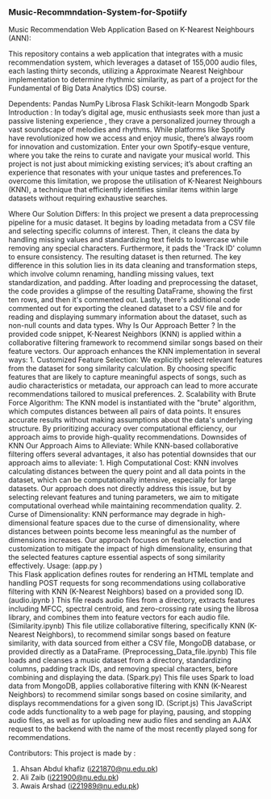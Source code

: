 ### Music-Recommndation-System-for-Spotiify
Music Recommendation Web Application Based on      K-Nearest Neighbours (ANN):

This repository contains a web application that integrates with a music recommendation system, which leverages a dataset of 155,000 audio files, each lasting thirty seconds, utilizing a Approximate Nearest Neighbour implementation to determine rhythmic similarity, as part of a project for the Fundamental of Big Data Analytics (DS) course.

Dependents:
Pandas 
NumPy
Librosa
Flask
Schikit-learn
Mongodb
Spark
Introduction :
In today’s digital age, music enthusiasts seek more than just a passive listening experience , they crave a personalized journey through a vast soundscape of melodies and rhythms. While platforms like Spotify have revolutionized how we access and enjoy music, there’s always room for innovation and customization.
Enter your own Spotify-esque venture, where you take the reins to curate and navigate your musical world. This project is not just about mimicking existing services; it’s about crafting an experience that resonates with your unique tastes and preferences.To overcome this limitation, we propose the utilisation of K-Nearest Neighbours (KNN), a technique that efficiently identifies similar items within large datasets without requiring exhaustive searches.

Where Our Solution Differs:
In this project we present a data preprocessing pipeline for a music dataset. It begins by loading metadata from a CSV file and selecting specific columns of interest. Then, it cleans the data by handling missing values and standardizing text fields to lowercase while removing any special characters. Furthermore, it pads the 'Track ID' column to ensure consistency. The resulting dataset is then returned. The key difference in this solution lies in its data cleaning and transformation steps, which involve column renaming, handling missing values, text standardization, and padding. After loading and preprocessing the dataset, the code provides a glimpse of the resulting DataFrame, showing the first ten rows, and then it's commented out. Lastly, there's additional code commented out for exporting the cleaned dataset to a CSV file and for reading and displaying summary information about the dataset, such as non-null counts and data types.
Why Is Our Approach Better ?
In the provided code snippet, K-Nearest Neighbors (KNN) is applied within a collaborative filtering framework to recommend similar songs based on their feature vectors. Our approach enhances the KNN implementation in several ways:
    1. Customized Feature Selection: We explicitly select relevant features from the dataset for song similarity calculation. By choosing specific features that are likely to capture meaningful aspects of songs, such as audio characteristics or metadata, our approach can lead to more accurate recommendations tailored to musical preferences.
    2. Scalability with Brute Force Algorithm: The KNN model is instantiated with the "brute" algorithm, which computes distances between all pairs of data points. It ensures accurate results without making assumptions about the data's underlying structure. By prioritizing accuracy over computational efficiency, our approach aims to provide high-quality recommendations.
Downsides of KNN Our Approach Aims to Alleviate:
While KNN-based collaborative filtering offers several advantages, it also has potential downsides that our approach aims to alleviate:
    1. High Computational Cost: KNN involves calculating distances between the query point and all data points in the dataset, which can be computationally intensive, especially for large datasets. Our approach does not directly address this issue, but by selecting relevant features and tuning parameters, we aim to mitigate computational overhead while maintaining recommendation quality.
    2. Curse of Dimensionality: KNN performance may degrade in high-dimensional feature spaces due to the curse of dimensionality, where distances between points become less meaningful as the number of dimensions increases. Our approach focuses on feature selection and customization to mitigate the impact of high dimensionality, ensuring that the selected features capture essential aspects of song similarity effectively.
Usage:
(app.py )    
This Flask application defines routes for rendering an HTML template and handling POST requests for song recommendations using collaborative filtering with KNN (K-Nearest Neighbors) based on a provided song ID.
(audio.ipynb )
This file  reads audio files from a directory, extracts features including MFCC, spectral centroid, and zero-crossing rate using the librosa library, and combines them into feature vectors for each audio file.
  (Similarity.ipynb)
This file utilize collaborative filtering, specifically KNN (K-Nearest Neighbors), to recommend similar songs based on feature similarity, with data sourced from either a CSV file, MongoDB database, or provided directly as a DataFrame.
(Preprocessing_Data_file.ipynb)
This file  loads and cleanses a music dataset from a directory, standardizing columns, padding track IDs, and removing special characters, before combining and displaying the data.
(Spark.py)
This file uses Spark to load data from MongoDB, applies collaborative filtering with KNN (K-Nearest Neighbors) to recommend similar songs based on cosine similarity, and displays recommendations for a given song ID.
(Script.js)
This JavaScript code adds functionality to a web page for playing, pausing, and stopping audio files, as well as for uploading new audio files and sending an AJAX request to the backend with the name of the most recently played song for recommendations.


Contributors:
This project is made by :
1) Ahsan Abdul khafiz (i221870@nu.edu.pk)
2) Ali Zaib (i221900@nu.edu.pk)
3) Awais Arshad (i221989@nu.edu.pk)
